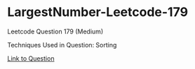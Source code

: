 # LargestNumber-Leetcode-179

Leetcode Question 179 (Medium)

Techniques Used in Question:
Sorting

[Link to Question](https://leetcode.com/problems/largest-number/)
